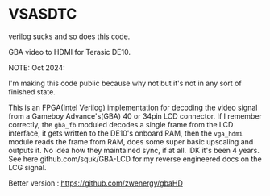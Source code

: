 # VSASDTC
 verilog sucks and so does this code. 
 
GBA video to HDMI for Terasic DE10. 

NOTE: Oct 2024:

I'm making this code public because why not but it's not in any sort of finished state. 

This is an FPGA(Intel Verilog) implementation for decoding the video signal from a Gameboy Advance's(GBA) 40 or 34pin LCD connector. If I remember correctly, the `gba_fb` moduled decodes a single frame from the LCD interface, it gets written to the DE10's onboard RAM, then the `vga_hdmi` module reads the frame from RAM, does some super basic upscaling and outputs it. No idea how they maintained sync, if at all. IDK it's been 4 years. See here github.com/squk/GBA-LCD for my reverse engineered docs on the LCG signal. 

Better version : https://github.com/zwenergy/gbaHD
